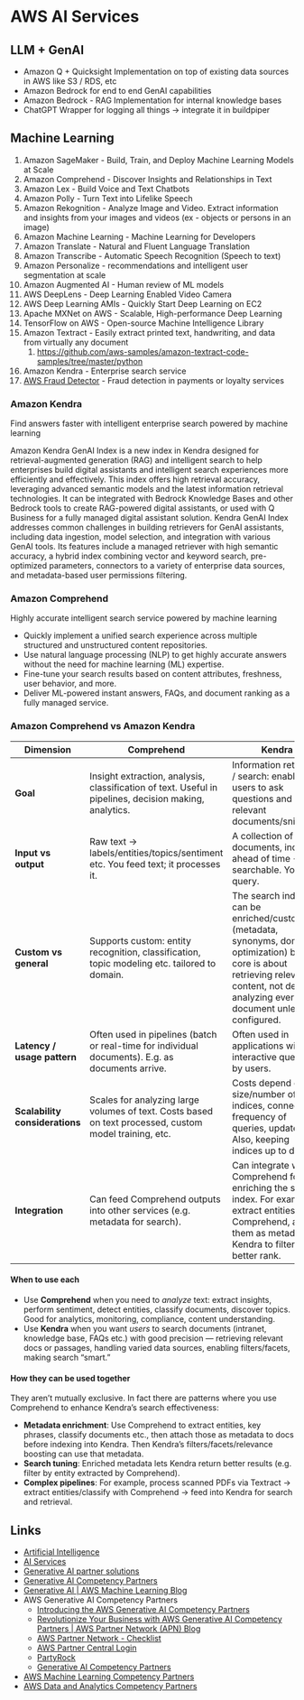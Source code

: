 # AWS AI Services

## LLM + GenAI

- Amazon Q + Quicksight Implementation on top of existing data sources in AWS like S3 / RDS, etc
- Amazon Bedrock for end to end GenAI capabilities
- ⁠Amazon Bedrock - RAG Implementation for internal knowledge bases
- ChatGPT Wrapper for logging all things -> integrate it in buildpiper

## Machine Learning

1. Amazon SageMaker - Build, Train, and Deploy Machine Learning Models at Scale
2. Amazon Comprehend - Discover Insights and Relationships in Text
3. Amazon Lex - Build Voice and Text Chatbots
4. Amazon Polly - Turn Text into Lifelike Speech
5. Amazon Rekognition - Analyze Image and Video. Extract information and insights from your images and videos (ex - objects or persons in an image)
6. Amazon Machine Learning - Machine Learning for Developers
7. Amazon Translate - Natural and Fluent Language Translation
8. Amazon Transcribe - Automatic Speech Recognition (Speech to text)
9. Amazon Personalize - recommendations and intelligent user segmentation at scale
10. Amazon Augmented AI - Human review of ML models
11. AWS DeepLens - Deep Learning Enabled Video Camera
12. AWS Deep Learning AMIs - Quickly Start Deep Learning on EC2
13. Apache MXNet on AWS - Scalable, High-performance Deep Learning
14. TensorFlow on AWS - Open-source Machine Intelligence Library
15. Amazon Textract - Easily extract printed text, handwriting, and data from virtually any document
	1.  https://github.com/aws-samples/amazon-textract-code-samples/tree/master/python
16. Amazon Kendra - Enterprise search service
17. [AWS Fraud Detector](https://aws.amazon.com/fraud-detector/) - Fraud detection in payments or loyalty services

### Amazon Kendra

Find answers faster with intelligent enterprise search powered by machine learning

Amazon Kendra GenAI Index is a new index in Kendra designed for retrieval-augmented generation (RAG) and intelligent search to help enterprises build digital assistants and intelligent search experiences more efficiently and effectively. This index offers high retrieval accuracy, leveraging advanced semantic models and the latest information retrieval technologies. It can be integrated with Bedrock Knowledge Bases and other Bedrock tools to create RAG-powered digital assistants, or used with Q Business for a fully managed digital assistant solution. Kendra GenAI Index addresses common challenges in building retrievers for GenAI assistants, including data ingestion, model selection, and integration with various GenAI tools. Its features include a managed retriever with high semantic accuracy, a hybrid index combining vector and keyword search, pre-optimized parameters, connectors to a variety of enterprise data sources, and metadata-based user permissions filtering.

### Amazon Comprehend

Highly accurate intelligent search service powered by machine learning

- Quickly implement a unified search experience across multiple structured and unstructured content repositories.
- Use natural language processing (NLP) to get highly accurate answers without the need for machine learning (ML) expertise.
- Fine-tune your search results based on content attributes, freshness, user behavior, and more.
- Deliver ML-powered instant answers, FAQs, and document ranking as a fully managed service.

### Amazon Comprehend vs Amazon Kendra
 
| Dimension                      | Comprehend                                                                                             | Kendra                                                                                                                                                                                              |
| ------------------------------ | ------------------------------------------------------------------------------------------------------ | --------------------------------------------------------------------------------------------------------------------------------------------------------------------------------------------------- |
| **Goal**                       | Insight extraction, analysis, classification of text. Useful in pipelines, decision making, analytics. | Information retrieval / search: enabling users to ask questions and get relevant documents/snippets.                                                                                                |
| **Input vs output**            | Raw text → labels/entities/topics/sentiment etc. You feed text; it processes it.                       | A collection of documents, indexed ahead of time → searchable. You query.                                                                                                                           |
| **Custom vs general**          | Supports custom: entity recognition, classification, topic modeling etc. tailored to domain.           | The search index can be enriched/customized (metadata, synonyms, domain optimization) but the core is about retrieving relevant content, not deeply analyzing every new document unless configured. |
| **Latency / usage pattern**    | Often used in pipelines (batch or real-time for individual documents). E.g. as documents arrive.       | Often used in applications with interactive queries by users.                                                                                                                                       |
| **Scalability considerations** | Scales for analyzing large volumes of text. Costs based on text processed, custom model training, etc. | Costs depend on size/number of indices, connectors, frequency of queries, updates. Also, keeping indices up to date.                                                                                |
| **Integration**                | Can feed Comprehend outputs into other services (e.g. metadata for search).                            | Can integrate with Comprehend for enriching the search index. For example, extract entities via Comprehend, attach them as metadata in Kendra to filter or better rank.                             |
#### When to use each

- Use **Comprehend** when you need to _analyze_ text: extract insights, perform sentiment, detect entities, classify documents, discover topics. Good for analytics, monitoring, compliance, content understanding.
- Use **Kendra** when you want _users_ to search documents (intranet, knowledge base, FAQs etc.) with good precision — retrieving relevant docs or passages, handling varied data sources, enabling filters/facets, making search “smart.”

#### How they can be used together

They aren’t mutually exclusive. In fact there are patterns where you use Comprehend to enhance Kendra’s search effectiveness:

- **Metadata enrichment**: Use Comprehend to extract entities, key phrases, classify documents etc., then attach those as metadata to docs before indexing into Kendra. Then Kendra’s filters/facets/relevance boosting can use that metadata.
- **Search tuning**: Enriched metadata lets Kendra return better results (e.g. filter by entity extracted by Comprehend).
- **Complex pipelines**: For example, process scanned PDFs via Textract → extract entities/classify with Comprehend → feed into Kendra for search and retrieval.

## Links

- [Artificial Intelligence](https://aws.amazon.com/ai/)
- [AI Services](https://aws.amazon.com/ai/services/)
- [Generative AI partner solutions](https://aws.amazon.com/ai/partners/?aws-marketplace-cards.sort-by=item.additionalFields.sortOrder&aws-marketplace-cards.sort-order=asc&awsf.aws-marketplace-aws-marketplace-aim=*all&awsf.aws-marketplace-aim=*all)
- [Generative AI Competency Partners](https://aws.amazon.com/ai/generative-ai/partners/?aws-marketplace-cards.sort-by=item.additionalFields.sortOrder&aws-marketplace-cards.sort-order=asc&awsf.aws-marketplace-aws-marketplace-aim=*all&awsf.aws-marketplace-aim=aws-marketplace-aim%23gen-ai-software-competency-partner)
- [Generative AI | AWS Machine Learning Blog](https://aws.amazon.com/blogs/machine-learning/category/artificial-intelligence/generative-ai/)
- AWS Generative AI Competency Partners
    - [Introducing the AWS Generative AI Competency Partners](https://aws.amazon.com/about-aws/whats-new/2024/03/aws-generative-ai-competency-partners/)
    - [Revolutionize Your Business with AWS Generative AI Competency Partners | AWS Partner Network (APN) Blog](https://aws.amazon.com/blogs/apn/revolutionize-your-business-with-aws-generative-ai-competency-partners/)
    - [AWS Partner Network - Checklist](https://apn-checklists.s3.amazonaws.com/competency/generative-ai/consulting/Cks9Pu3tv.html)
    - [AWS Partner Central Login](https://partnercentral.awspartner.com/partnercentral2/s/resources?Id=0698W00000yRVqMQAW)
    - [PartyRock](https://partyrock.aws/u/vicrojo/LRS5o82Hg/AWS-GenAI-Case-Study-Generator)
    - [Generative AI Competency Partners](https://aws.amazon.com/ai/generative-ai/partners/?aws-marketplace-cards.sort-by=item.additionalFields.sortOrder&aws-marketplace-cards.sort-order=asc&awsf.aws-marketplace-aws-marketplace-aim=*all&awsf.aws-marketplace-aim=aws-marketplace-aim%23gen-ai-software-competency-partner)
- [AWS Machine Learning Competency Partners](https://aws.amazon.com/machine-learning/partner-solutions/)
- [AWS Data and Analytics Competency Partners](https://aws.amazon.com/big-data/datalakes-and-analytics/partner-solutions/)